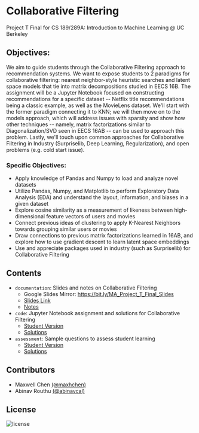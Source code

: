 # Collaborative Filtering

Project T Final for CS 189/289A: Introduction to Machine Learning @ UC Berkeley

## Objectives:
We aim to guide students through the Collaborative Filtering approach to recommendation systems. We want to expose students to 2 paradigms for collaborative filtering: nearest neighbor-style heuristic searches and latent space models that tie into matrix decompositions studied in EECS 16B. The assignment will be a Jupyter Notebook focused on constructing recommendations for a specific dataset -- Netflix title recommendations being a classic example, as well as the MovieLens dataset. We'll start with the former paradigm connecting it to KNN; we will then move on to the models approach, which will address issues with sparsity and show how other techniques -- namely, matrix factorizations similar to Diagonalization/SVD seen in EECS 16AB -- can be used to approach this problem. Lastly, we'll touch upon common approaches for Collaborative Filtering in Industry (Surpriselib, Deep Learning, Regularization), and open problems (e.g. cold start issue).

### Specific Objectives:
- Apply knowledge of Pandas and Numpy to load and analyze novel datasets
- Utilize Pandas, Numpy, and Matplotlib to perform Exploratory Data Analysis (EDA) and understand the layout, information, and biases in a given dataset
- Explore cosine similarity as a measurement of likeness between high-dimensional feature vectors of users and movies
- Connect previous ideas of clustering to apply K-Nearest Neighbors towards grouping similar users or movies
- Draw connections to previous matrix factorizations learned in 16AB, and explore how to use gradient descent to learn latent space embeddings
- Use and appreciate packages used in industry (such as Surpriselib) for Collaborative Filtering

## Contents

- `documentation`: Slides and notes on Collaborative Filtering
  - Google Slides Mirror: https://bit.ly/MA_Project_T_Final_Slides
  - [Slides Link](https://github.com/maxhchen/MA-Project-T-Final-FA20/blob/main/documentation/CollabFilteringSlides.pdf)
  - [Notes](https://github.com/maxhchen/MA-Project-T-Final-FA20/blob/main/documentation/NotesCF.pdf)
- `code`: Jupyter Notebook assignment and solutions for Collaborative Filtering
  - [Student Version](https://github.com/maxhchen/MA-Project-T-Final-FA20/blob/main/code/%5BStudent%20Copy%20%5D%20Collaborative%20Filtering.ipynb)
  - [Solutions](https://github.com/maxhchen/MA-Project-T-Final-FA20/blob/main/code/%5BSolutions%5D%20Collaborative%20Filtering.ipynb)
- `assessment`: Sample questions to assess student learning
  - [Student Version](https://github.com/maxhchen/MA-Project-T-Final-FA20/blob/main/assessment/%5BStudent%20Copy%5D%20189%20Project%20T%20Assessment.pdf)
  - [Solutions](https://github.com/maxhchen/MA-Project-T-Final-FA20/blob/main/assessment/%5BSolutions%5D%20189%20Project%20T%20Assessment.pdf)

## Contributors

- Maxwell Chen [(@maxhchen)][maxwell]
- Abinav Routhu [(@abinavcal)][abinav]

[maxwell]: https://github.com/maxhchen
[abinav]: https://github.com/abinavcal

## License

![license](https://img.shields.io/badge/license-MIT-brightgreen)
